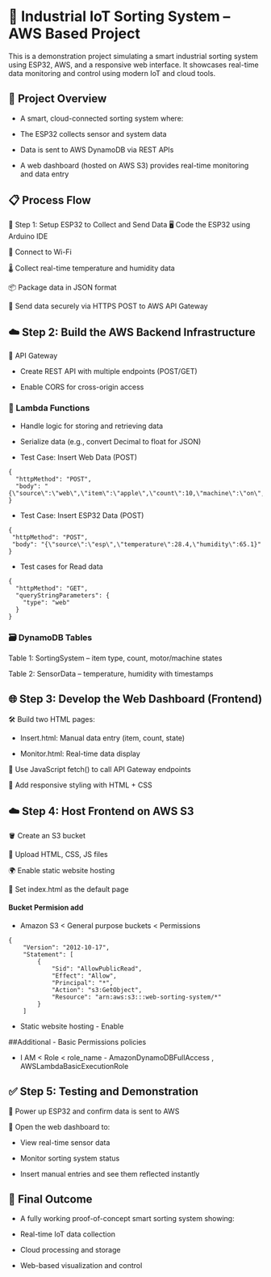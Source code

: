 ﻿# 🚀 Industrial IoT Sorting System – AWS Based Project
 
This is a demonstration project simulating a smart industrial sorting system using ESP32, AWS, and a responsive web interface. It showcases real-time data monitoring and control using modern IoT and cloud tools.

## 🧠 Project Overview

- A smart, cloud-connected sorting system where:

- The ESP32 collects sensor and system data

- Data is sent to AWS DynamoDB via REST APIs

- A web dashboard (hosted on AWS S3) provides real-time monitoring and data entry

## 📋 Process Flow

🔧 Step 1: Setup ESP32 to Collect and Send Data
🖥️ Code the ESP32 using Arduino IDE

📡 Connect to Wi-Fi

🌡️ Collect real-time temperature and humidity data

📦 Package data in JSON format

🔐 Send data securely via HTTPS POST to AWS API Gateway

## ☁️ Step 2: Build the AWS Backend Infrastructure

🔗 API Gateway

- Create REST API with multiple endpoints (POST/GET)

- Enable CORS for cross-origin access

### 🧠 Lambda Functions

- Handle logic for storing and retrieving data

- Serialize data (e.g., convert Decimal to float for JSON)

* Test Case: Insert Web Data (POST)

```
{
  "httpMethod": "POST",
  "body": "{\"source\":\"web\",\"item\":\"apple\",\"count\":10,\"machine\":\"on\",\"motor\":\"off\"}"
}

```
* Test Case: Insert ESP32 Data (POST)

 ```
{
  "httpMethod": "POST",
  "body": "{\"source\":\"esp\",\"temperature\":28.4,\"humidity\":65.1}"
}
```

* Test cases for Read data

```
{
  "httpMethod": "GET",
  "queryStringParameters": {
    "type": "web"
  }
}
```

### 🗃️ DynamoDB Tables

Table 1: SortingSystem – item type, count, motor/machine states

Table 2: SensorData – temperature, humidity with timestamps

## 🌐 Step 3: Develop the Web Dashboard (Frontend)

🛠️ Build two HTML pages:

- Insert.html: Manual data entry (item, count, state)

- Monitor.html: Real-time data display

🔄 Use JavaScript fetch() to call API Gateway endpoints

🎨 Add responsive styling with HTML + CSS

## ☁️ Step 4: Host Frontend on AWS S3

🪣 Create an S3 bucket

📁 Upload HTML, CSS, JS files

🌍 Enable static website hosting

🔧 Set index.html as the default page

#### Bucket Permision add

* Amazon S3 < General purpose buckets < Permissions

```
{
    "Version": "2012-10-17",
    "Statement": [
        {
            "Sid": "AllowPublicRead",
            "Effect": "Allow",
            "Principal": "*",
            "Action": "s3:GetObject",
            "Resource": "arn:aws:s3:::web-sorting-system/*"
        }
    ]
```
* Static website hosting - Enable

##Additional - Basic Permissions policies

* I AM < Role < role_name - AmazonDynamoDBFullAccess , AWSLambdaBasicExecutionRole
                        

## ✅ Step 5: Testing and Demonstration

🔌 Power up ESP32 and confirm data is sent to AWS

👀 Open the web dashboard to:

- View real-time sensor data

- Monitor sorting system status

- Insert manual entries and see them reflected instantly

## 🎯 Final Outcome

- A fully working proof-of-concept smart sorting system showing:

- Real-time IoT data collection

- Cloud processing and storage

- Web-based visualization and control

